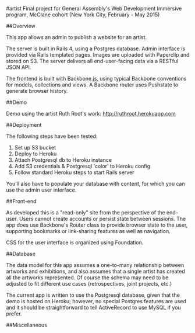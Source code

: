 #artist
Final project for General Assembly's Web Development Immersive program, McClane cohort (New York City, February - May 2015)

##Overview

This app allows an admin to publish a website for an artist. 

The server is built in Rails 4, using a Postgres database.  Admin interface is provided via Rails templated pages.  Images are uploaded with Paperclip and stored on S3.  The server delivers all end-user-facing data via a RESTful JSON API. 

The frontend is built with Backbone.js, using typical Backbone conventions for models, collections and views.  A Backbone router uses Pushstate to generate browser history.    

##Demo

Demo using the artist Ruth Root's work: http://ruthroot.herokuapp.com

##Deployment

The following steps have been tested:

1. Set up S3 bucket
2. Deploy to Heroku
3. Attach Postgresql db to Heroku instance
4. Add S3 credentials & Postgresql 'color' to Heroku config
5. Follow standard Heroku steps to start Rails server

You'll also have to populate your database with content, for which you can use the admin user interface.  

##Front-end

As developed this is a "read-only" site from the perspective of the end-user.  Users cannot create accounts or persist state between sessions.  The app does use Backbone's Router class to provide browser state to the user, supporting bookmarks or link-sharing features as well as navigation.  

CSS for the user interface is organized using Foundation.  


##Database

The data model for this app assumes a one-to-many relationship between artworks and exhibitions, and also assumes that a single artist has created all the artworks represented.  Of course the schema may need to be adjusted to fit different use cases (retrospectives, joint projects, etc.)  

The current app is written to use the Postgresql database, given that the demo is hosted on Heroku; however, no special Postgres features are used and it should be straightforward to tell ActiveRecord to use MySQL if you prefer.    

##Miscellaneous

